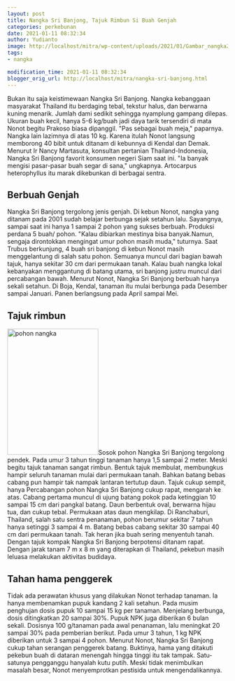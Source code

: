 ```yaml
---
layout: post
title: Nangka Sri Banjong, Tajuk Rimbun Si Buah Genjah
categories: perkebunan
date: 2021-01-11 08:32:34
author: Yudianto
image: http://localhost/mitra/wp-content/uploads/2021/01/Gambar_nangka2_942x768.jpg
tags:
- nangka

modification_time: 2021-01-11 08:32:34
blogger_orig_url: http://localhost/mitra/nangka-sri-banjong.html
---
```


Bukan itu saja keistimewaan Nangka Sri Banjong. Nangka kebanggaan masyarakat Thailand itu berdaging tebal, tekstur halus, dan berwarna kuning menarik. Jumlah dami sedikit sehingga nyamplung gampang dilepas.
Ukuran buah kecil, hanya 5-6 kg/buah jadi daya tarik tersendiri di mata Nonot begitu Prakoso biasa dipanggil. "Pas sebagai buah meja," paparnya. Nangka lain lazimnya di atas 10 kg. Karena itulah Nonot langsung memborong 40 bibit untuk ditanam di kebunnya di Kendal dan Demak.
Menurut Ir Nancy Martasuta, konsultan pertanian Thailand-Indonesia, Nangka Sri Banjong favorit konsumen negeri Siam saat ini. "Ia banyak mengisi pasar-pasar buah segar di sana," ungkapnya. Artocarpus heterophyllus itu marak dikebunkan di berbagai sentra.
<h2>Berbuah Genjah</h2>
Nangka Sri Banjong tergolong jenis genjah. Di kebun Nonot, nangka yang ditanam pada 2001 sudah belajar berbunga sejak setahun lalu. Sayangnya, sampai saat ini hanya 1 sampai 2 pohon yang sukses berbuah. Produksi perdana 5 buah/ pohon. "Kalau dibiarkan mestinya bisa banyak.Namun, sengaja dirontokkan mengingat umur pohon masih muda," tuturnya.
Saat Trubus berkunjung, 4 buah sri banjong di kebun Nonot masih menggelantung di salah satu pohon. Semuanya muncul dari bagian bawah tajuk, hanya sekitar 30 cm dari permukaan tanah. Kalau buah nangka lokal kebanyakan menggantung di batang utama, sri banjong justru muncul dari percabangan bawah.
Menurut Nonot, Nangka Sri Banjong berbuah hanya sekali setahun. Di Boja, Kendal, tanaman itu mulai berbunga pada Desember sampai Januari. Panen berlangsung pada April sampai Mei.
<h2 id="Tajuk">Tajuk rimbun</h2>
<a href="http://127.0.0.1/mitra/wp-content/uploads/2021/01/Gambar_nangka_556x768.jpg"><img class="alignleft wp-image-7828" src="http://127.0.0.1/mitra/wp-content/uploads/2021/01/Gambar_nangka_556x768.jpg" alt="pohon nangka" width="208" height="288" /></a>Sosok pohon Nangka Sri Banjong tergolong pendek. Pada umur 3 tahun tinggi tanaman hanya 1,5 sampai 2 meter. Meski begitu tajuk tanaman sangat rimbun. Bentuk tajuk membulat, membungkus hampir seluruh tanaman mulai dari permukaan tanah. Bahkan batang bebas cabang pun hampir tak nampak lantaran tertutup daun.
Tajuk cukup sempit, hanya Percabangan pohon Nangka Sri Banjong cukup rapat, mengarah ke atas. Cabang pertama muncul di ujung batang pokok pada ketinggian 10 sampai 15 cm dari pangkal batang. Daun berbentuk oval, berwarna hijau tua, dan cukup tebal. Permukaan atas daun mengkilap.
Di Ranchaburi, Thailand, salah satu sentra penanaman, pohon berumur sekitar 7 tahun hanya setinggi 3 sampai 4 m. Batang bebas cabang sekitar 30 sampai 40 cm dari permukaan tanah. Tak heran jika buah sering menyentuh tanah. Dengan tajuk kompak Nangka Sri Banjong berpotensi ditanam rapat. Dengan jarak tanam 7 m x 8 m yang diterapkan di Thailand, pekebun masih leluasa melakukan aktivitas budidaya.
<h2 id="penggerek">Tahan hama penggerek</h2>
Tidak ada perawatan khusus yang dilakukan Nonot terhadap tanaman. Ia hanya membenamkan pupuk kandang 2 kali setahun. Pada musim penghujan dosis pupuk 10 sampai 15 kg per tanaman. Menjelang berbunga, dosis ditingkatkan 20 sampai 30%.
Pupuk NPK juga diberikan 6 bulan sekali. Dosisnya 100 g/tanaman pada awal penanaman, lalu meningkat 20 sampai 30% pada pemberian berikut. Pada umur 3 tahun, 1 kg NPK diberikan untuk 3 sampai 4 pohon.
Menurut Nonot, Nangka Sri Banjong cukup tahan serangan penggerek batang. Buktinya, hama yang ditakuti pekebun buah di dataran menengah hingga tinggi itu tak tampak. Satu-satunya pengganggu hanyalah kutu putih. Meski tidak menimbulkan masalah besar, Nonot menyemprotkan pestisida untuk mengendalikannya.
